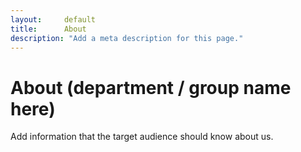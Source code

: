 ```yaml
---
layout:     default
title:      About
description: "Add a meta description for this page."
---
```


# About (department / group name here)

Add information that the target audience should know about us.